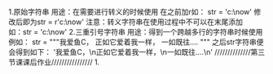 1.原始字符串
用途：在需要进行转义的时候使用
在之前加r如：
str = 'c:\now'
修改后即为str = r'c:\now'
注意：转义字符串在使用过程中不可以在末尾添加\
如：str = 'c:\now\'
2.三重引号字符串
用途：得到一个跨越多行的字符串时候使用
例如：
str = """我爱鱼C，
正如它爱着我一样，
一如既往....
"""
之后str字符串便会得到如下：
'我爱鱼C，\n正如它爱着我一样，\n一如既往....\n'
//////////////第三节课课后作业////////////////
1.

